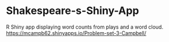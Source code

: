 # Shakespeare-s-Shiny-App
R Shiny app displaying word counts from plays and a word cloud.
https://mcampb62.shinyapps.io/Problem-set-3-Campbell/
